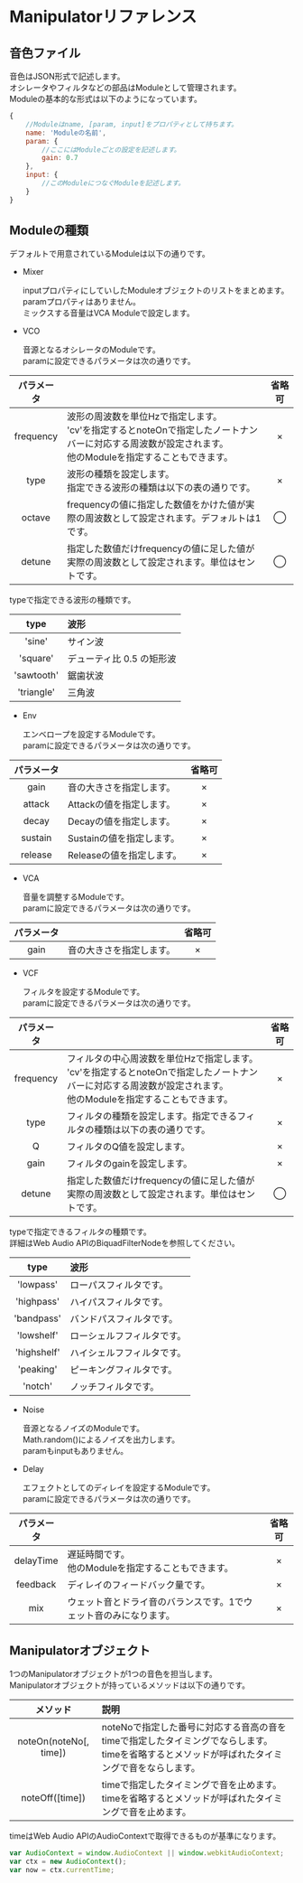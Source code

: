 # Manipulatorリファレンス

## 音色ファイル
音色はJSON形式で記述します。  
オシレータやフィルタなどの部品はModuleとして管理されます。  
Moduleの基本的な形式は以下のようになっています。

```js
{
    //Moduleはname, [param, input]をプロパティとして持ちます。
    name: 'Moduleの名前',
    param: {
        //ここにはModuleごとの設定を記述します。
        gain: 0.7
    },
    input: {
        //このModuleにつなぐModuleを記述します。
    }
}
```

## Moduleの種類
デフォルトで用意されているModuleは以下の通りです。

- Mixer

    inputプロパティにしていしたModuleオブジェクトのリストをまとめます。  
    paramプロパティはありません。  
    ミックスする音量はVCA Moduleで設定します。

- VCO

    音源となるオシレータのModuleです。  
    paramに設定できるパラメータは次の通りです。

| パラメータ | |省略可|
|:-----------:|:------------|:---:|
| frequency|波形の周波数を単位Hzで指定します。<br>'cv'を指定するとnoteOnで指定したノートナンバーに対応する周波数が設定されます。<br>他のModuleを指定することもできます。|×|
|type|波形の種類を設定します。<br>指定できる波形の種類は以下の表の通りです。|×|
|octave|frequencyの値に指定した数値をかけた値が実際の周波数として設定されます。デフォルトは1です。|◯|
|detune|指定した数値だけfrequencyの値に足した値が実際の周波数として設定されます。単位はセントです。|◯|

typeで指定できる波形の種類です。

| type | 波形 |
|:------:|:------------|
|'sine'|サイン波|
|'square'|デューティ比 0.5 の矩形波|
|'sawtooth'|鋸歯状波|
|'triangle'|三角波|

- Env

    エンベロープを設定するModuleです。  
    paramに設定できるパラメータは次の通りです。

| パラメータ | |省略可|
|:-----------:|:------------|:---:|
|gain|音の大きさを指定します。|×|
|attack|Attackの値を指定します。|×|
|decay|Decayの値を指定します。|×|
|sustain|Sustainの値を指定します。|×|
|release|Releaseの値を指定します。|×|

- VCA

    音量を調整するModuleです。  
    paramに設定できるパラメータは次の通りです。

| パラメータ | |省略可|
|:-----------:|:------------|:---:|
|gain|音の大きさを指定します。|×|

- VCF

    フィルタを設定するModuleです。  
    paramに設定できるパラメータは次の通りです。

| パラメータ | |省略可|
|:-----------:|:------------|:---:|
| frequency|フィルタの中心周波数を単位Hzで指定します。<br>'cv'を指定するとnoteOnで指定したノートナンバーに対応する周波数が設定されます。<br>他のModuleを指定することもできます。|×|
|type|フィルタの種類を設定します。指定できるフィルタの種類は以下の表の通りです。|×|
|Q|フィルタのQ値を設定します。|×|
|gain|フィルタのgainを設定します。|×|
|detune|指定した数値だけfrequencyの値に足した値が実際の周波数として設定されます。単位はセントです。|◯|

typeで指定できるフィルタの種類です。  
詳細はWeb Audio APIのBiquadFilterNodeを参照してください。

| type | 波形 |
|:------:|:------------|
|'lowpass'|ローパスフィルタです。|
|'highpass'|ハイパスフィルタです。|
|'bandpass'|バンドパスフィルタです。|
|'lowshelf'|ローシェルフフィルタです。|
|'highshelf'|ハイシェルフフィルタです。|
|'peaking'|ピーキングフィルタです。|
|'notch'|ノッチフィルタです。|

- Noise

    音源となるノイズのModuleです。  
    Math.random()によるノイズを出力します。  
    paramもinputもありません。

- Delay

    エフェクトとしてのディレイを設定するModuleです。  
    paramに設定できるパラメータは次の通りです。

| パラメータ | |省略可|
|:-----------:|:------------|:---:|
|delayTime|遅延時間です。<br>他のModuleを指定することもできます。|×|
|feedback|ディレイのフィードバック量です。|×|
|mix|ウェット音とドライ音のバランスです。1でウェット音のみになります。|×|


## Manipulatorオブジェクト

1つのManipulatorオブジェクトが1つの音色を担当します。  
Manipulatorオブジェクトが持っているメソッドは以下の通りです。

| メソッド |説明|
|:------:|:------------|
|noteOn(noteNo[, time])|noteNoで指定した番号に対応する音高の音をtimeで指定したタイミングでならします。timeを省略するとメソッドが呼ばれたタイミングで音をならします。|
|noteOff([time])|timeで指定したタイミングで音を止めます。timeを省略するとメソッドが呼ばれたタイミングで音を止めます。|

timeはWeb Audio APIのAudioContextで取得できるものが基準になります。

```js
var AudioContext = window.AudioContext || window.webkitAudioContext;
var ctx = new AudioContext();
var now = ctx.currentTime;
```
